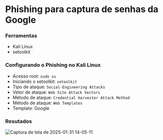 # Phishing para captura de senhas da Google

### Ferramentas

- Kali Linux
- setoolkit

### Configurando o Phishing no Kali Linux

- Acesso root: ``` sudo su ```
- Iniciando o setoolkit: ``` setoolkit ```
- Tipo de ataque: ``` Social-Engineering Attacks ```
- Vetor de ataque: ``` Web Site Attack Vectors ```
- Método de ataque: ```Credential Harvester Attack Method ```
- Método de ataque: ``` Web Templates ```
- Template: Google 

### Resutados

![Captura de tela de 2025-01-31 14-05-11](https://github.com/user-attachments/assets/5eb42bfc-78c5-4b18-8504-57f8bac4a738)
